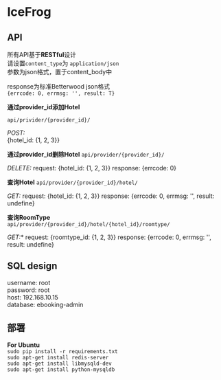 # IceFrog
## API
所有API基于**RESTful**设计  
请设置``content_type``为 ``application/json``  
参数为json格式，置于content_body中  

response为标准Betterwood json格式  
``{errcode: 0, errmsg: '', result: T}``
 

**通过provider_id添加Hotel**

``
api/privider/{provider_id}/
``

*POST:*  
    {hotel_id: {1, 2, 3}}  
    

**通过provider_id删除Hotel**
``api/provider/{provider_id}/``

*DELETE:*
    request: {hotel_id: {1, 2, 3}}
    response: {errcode: 0}

**查询Hotel**
``api/provider/{provider_id}/hotel/``

*GET:*
    request: {hotel_id: {1, 2, 3}}
    response: {errcode: 0, errmsg: '', result: undefine}
    
**查询RoomType**    
``api/provider/{provider_id}/hotel/{hotel_id}/roomtype/``

*GET:**
    request: {roomtype_id: {1, 2, 3}}
    response: {errcode: 0, errmsg: '', result: undefine}

## SQL design 
username: root  
password: root  
host:     192.168.10.15  
database: ebooking-admin  

## 部署
**For Ubuntu**  
``sudo pip install -r requirements.txt``  
``sudo apt-get install redis-server``  
``sudo apt-get install libmysqld-dev``  
``sudo apt-get install python-mysqldb``  
